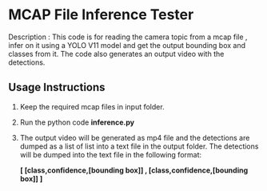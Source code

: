 # MCAP File Inference Tester

Description : This code is for reading the camera topic from a mcap file , infer on it using a YOLO V11 model and get the output bounding box and classes from it. The code also generates an output video with the detections.

## Usage Instructions

1. Keep the required mcap files in input folder.
2. Run the python code **inference.py**
3. The output video will be generated as mp4 file and the detections are dumped as a list of list into a text file in the output folder. The detections will be dumped into the text file in the following format:

   **[ [class,confidence,[bounding box]] , [class,confidence,[bounding box]] ]**


